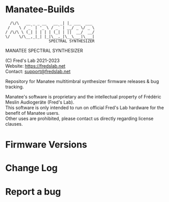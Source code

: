 # Manatee-Builds  

```  
  /\/\   __ _ _ __   __ _| |_ ___  ___ 
 /    \ / _` | '_ \ / _` | __/ _ \/ _ \
/ /\/\ \ (_| | | | | (_| | ||  __/  __/
\/    \/\__,_|_| |_|\__,_|\__\___|\___|
                   SPECTRAL SYNTHESIZER
```
MANATEE SPECTRAL SYNTHESIZER  
  
(C) Fred's Lab 2021-2023  
Website: https://fredslab.net  
Contact: support@fredslab.net  

Repository for Manatee multitimbral synthesizer firmware releases &amp; bug tracking.  

Manatee's software is proprietary and the intellectual property of Frédéric Meslin Audiogeräte (Fred's Lab).  
This software is only intended to run on official Fred's Lab hardware for the benefit of Manatee users.  
Other uses are prohibited, please contact us directly regarding license clauses.

# Firmware Versions  

# Change Log  

# Report a bug  
